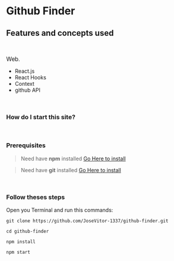 # Github Finder

## Features and concepts used

<br />

<span style="font-size:1.1em">Web</span>.

- React.js
- React Hooks
- Context
- github API

<br />

### How do I start this site?

<br />

### Prerequisites

> Need have **npm** installed [Go Here to install](https://nodejs.org/en/)

> Need have **git** installed [Go Here to install](https://git-scm.com/downloads)

<br />

### Follow theses steps

Open you Terminal and run this commands:

```
git clone https://github.com/JoseVitor-1337/github-finder.git

cd github-finder

npm install

npm start
```
